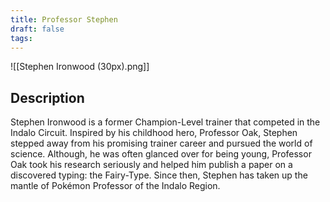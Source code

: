 ```yaml
---
title: Professor Stephen
draft: false
tags:
---
```

![[Stephen Ironwood (30px).png]]
## Description
Stephen Ironwood is a former Champion-Level trainer that competed in the Indalo Circuit. Inspired by his childhood hero, Professor Oak, Stephen stepped away from his promising trainer career and pursued the world of science. Although, he was often glanced over for being young, Professor Oak took his research seriously and helped him publish a paper on a discovered typing: the Fairy-Type. Since then, Stephen has taken up the mantle of Pokémon Professor of the Indalo Region.